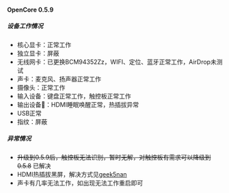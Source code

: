 #### OpenCore 0.5.9

##### 设备工作情况
- 核心显卡：正常工作
- 独立显卡：屏蔽
- 无线网卡：已更换BCM94352Zz，WIFI、定位、蓝牙正常工作，AirDrop未测试
- 声卡：麦克风、扬声器正常工作
- 摄像头：正常工作
- 输入设备：键盘正常工作，触控板正常工作
- 输出设备：HDMI睡眠唤醒正常，热插拔异常
- USB正常
- 指纹：屏蔽

##### 异常情况
- ~~升级到0.5.9后，触控板无法识别，暂时无解，对触控板有需求可以降级到0.5.8~~ 已解决
- HDMI热插拔黑屏，解决方式见[geek5nan](https://github.com/geek5nan/Hackintosh-XPS7590/blob/master/README-CN.md)
- 声卡有几率无法工作，如出现无法工作重启即可
